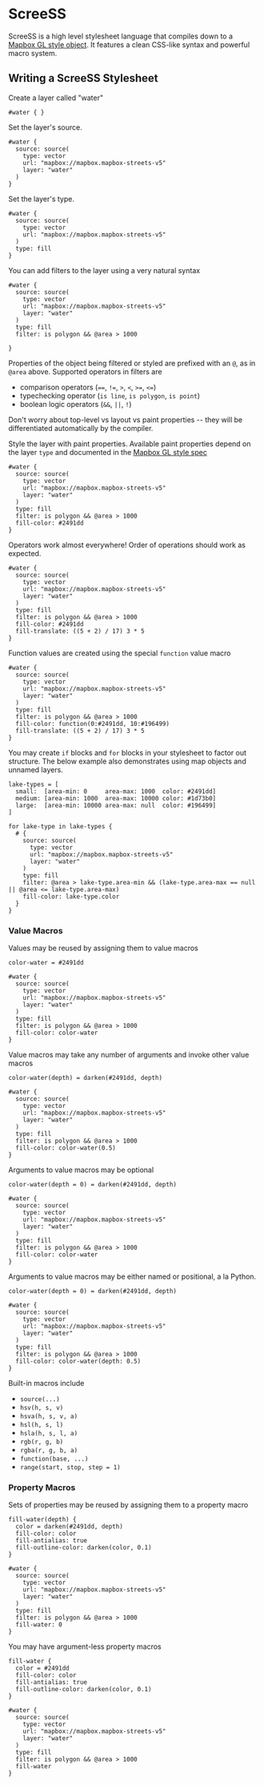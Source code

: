 # ScreeSS

ScreeSS is a high level stylesheet language that compiles down to a [Mapbox GL style object](https://www.mapbox.com/mapbox-gl-style-spec/). It features a clean CSS-like syntax and powerful macro system.

## Writing a ScreeSS Stylesheet

Create a layer called "water"
```
#water { }
```

Set the layer's source.
```
#water {
  source: source(
    type: vector
    url: "mapbox://mapbox.mapbox-streets-v5"
    layer: "water"
  )
}
```

Set the layer's type.

```
#water {
  source: source(
    type: vector
    url: "mapbox://mapbox.mapbox-streets-v5"
  )
  type: fill
}
```

You can add filters to the layer using a very natural syntax 

```
#water {
  source: source(
    type: vector
    url: "mapbox://mapbox.mapbox-streets-v5"
    layer: "water"
  )
  type: fill
  filter: is polygon && @area > 1000

}
```

Properties of the object being filtered or styled are prefixed with an `@`, as in `@area` above. Supported operators in filters are

 - comparison operators (`==`, `!=`, `>`, `<`, `>=`, `<=`)
 - typechecking operator (`is line`, `is polygon`, `is point`)
 - boolean logic operators (`&&`, `||`, `!`)

Don't worry about top-level vs layout vs paint properties -- they will be differentiated automatically by the compiler.

Style the layer with paint properties. Available paint properties depend on the layer `type` and documented in the [Mapbox GL style spec](https://www.mapbox.com/mapbox-gl-style-spec/)

```
#water {
  source: source(
    type: vector
    url: "mapbox://mapbox.mapbox-streets-v5"
    layer: "water"
  )
  type: fill
  filter: is polygon && @area > 1000
  fill-color: #2491dd
}
```

Operators work almost everywhere! Order of operations should work as expected.

```
#water {
  source: source(
    type: vector
    url: "mapbox://mapbox.mapbox-streets-v5"
    layer: "water"
  )
  type: fill
  filter: is polygon && @area > 1000
  fill-color: #2491dd
  fill-translate: ((5 + 2) / 17) 3 * 5
}
```

Function values are created using the special `function` value macro

```
#water {
  source: source(
    type: vector
    url: "mapbox://mapbox.mapbox-streets-v5"
    layer: "water"
  )
  type: fill
  filter: is polygon && @area > 1000
  fill-color: function(0:#2491dd, 10:#196499)
  fill-translate: ((5 + 2) / 17) 3 * 5
}
```

You may create `if` blocks and `for` blocks in your stylesheet to factor out structure. The below example also demonstrates using map objects and unnamed layers. 

```
lake-types = [
  small:  [area-min: 0     area-max: 1000  color: #2491dd]
  medium: [area-min: 1000  area-max: 10000 color: #1d73b0]
  large:  [area-min: 10000 area-max: null  color: #196499]
]

for lake-type in lake-types {
  # {
    source: source(
      type: vector
      url: "mapbox://mapbox.mapbox-streets-v5"
      layer: "water"
    )
    type: fill
    filter: @area > lake-type.area-min && (lake-type.area-max == null || @area <= lake-type.area-max)
    fill-color: lake-type.color
  }
}
```

### Value Macros

Values may be reused by assigning them to value macros

```
color-water = #2491dd

#water {
  source: source(
    type: vector
    url: "mapbox://mapbox.mapbox-streets-v5"
    layer: "water"
  )
  type: fill
  filter: is polygon && @area > 1000
  fill-color: color-water
}
```

Value macros may take any number of arguments and invoke other value macros

```
color-water(depth) = darken(#2491dd, depth)

#water {
  source: source(
    type: vector
    url: "mapbox://mapbox.mapbox-streets-v5"
    layer: "water"
  )
  type: fill
  filter: is polygon && @area > 1000
  fill-color: color-water(0.5)
}
```

Arguments to value macros may be optional

```
color-water(depth = 0) = darken(#2491dd, depth)

#water {
  source: source(
    type: vector
    url: "mapbox://mapbox.mapbox-streets-v5"
    layer: "water"
  )
  type: fill
  filter: is polygon && @area > 1000
  fill-color: color-water
}
```

Arguments to value macros may be either named or positional, a la Python.

```
color-water(depth = 0) = darken(#2491dd, depth)

#water {
  source: source(
    type: vector
    url: "mapbox://mapbox.mapbox-streets-v5"
    layer: "water"
  )
  type: fill
  filter: is polygon && @area > 1000
  fill-color: color-water(depth: 0.5)
}
```

Built-in macros include

 - `source(...)`
 - `hsv(h, s, v)`
 - `hsva(h, s, v, a)`
 - `hsl(h, s, l)`
 - `hsla(h, s, l, a)`
 - `rgb(r, g, b)`
 - `rgba(r, g, b, a)`
 - `function(base, ...)`
 - `range(start, stop, step = 1)`

### Property Macros

Sets of properties may be reused by assigning them to a property macro
```
fill-water(depth) {
  color = darken(#2491dd, depth)
  fill-color: color
  fill-antialias: true
  fill-outline-color: darken(color, 0.1)
}

#water {
  source: source(
    type: vector
    url: "mapbox://mapbox.mapbox-streets-v5"
    layer: "water"
  )
  type: fill
  filter: is polygon && @area > 1000
  fill-water: 0
}
```

You may have argument-less property macros
```
fill-water {
  color = #2491dd
  fill-color: color
  fill-antialias: true
  fill-outline-color: darken(color, 0.1)
}

#water {
  source: source(
    type: vector
    url: "mapbox://mapbox.mapbox-streets-v5"
    layer: "water"
  )
  type: fill
  filter: is polygon && @area > 1000
  fill-water
}
```
